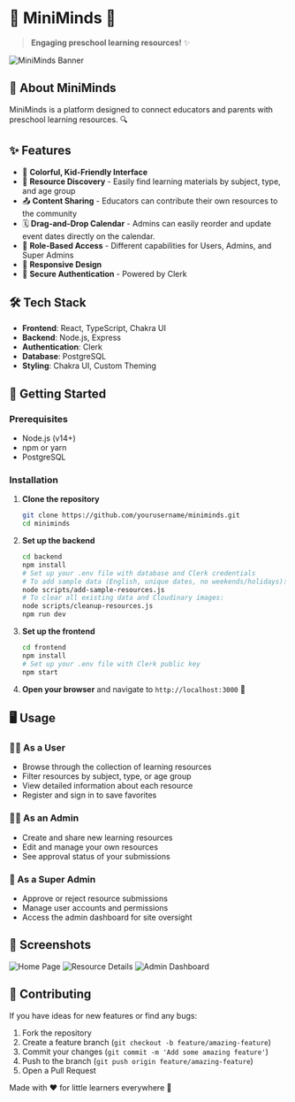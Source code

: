 # 🧠 MiniMinds 🧠

> **Engaging preschool learning resources!** ✨

![MiniMinds Banner](https://via.placeholder.com/800x200/6B46C1/FFFFFF?text=MiniMinds:+Preschool+Learning+Resources)

## 🌟 About MiniMinds

MiniMinds is a platform designed to connect educators and parents with  preschool learning resources. 🔍

## ✨ Features

- 🎨 **Colorful, Kid-Friendly Interface**
- 🧩 **Resource Discovery** - Easily find learning materials by subject, type, and age group
- 📤 **Content Sharing** - Educators can contribute their own resources to the community
- 🗓️ **Drag-and-Drop Calendar** - Admins can easily reorder and update event dates directly on the calendar.
- 👑 **Role-Based Access** - Different capabilities for Users, Admins, and Super Admins
- 📱 **Responsive Design** 
- 🔐 **Secure Authentication** - Powered by Clerk

## 🛠️ Tech Stack

- **Frontend**: React, TypeScript, Chakra UI
- **Backend**: Node.js, Express
- **Authentication**: Clerk
- **Database**: PostgreSQL
- **Styling**: Chakra UI, Custom Theming

## 🚀 Getting Started

### Prerequisites

- Node.js (v14+)
- npm or yarn
- PostgreSQL

### Installation

1. **Clone the repository**
   ```bash
   git clone https://github.com/yourusername/miniminds.git
   cd miniminds
   ```

2. **Set up the backend**
   ```bash
   cd backend
   npm install
   # Set up your .env file with database and Clerk credentials
   # To add sample data (English, unique dates, no weekends/holidays):
   node scripts/add-sample-resources.js
   # To clear all existing data and Cloudinary images:
   node scripts/cleanup-resources.js
   npm run dev
   ```

3. **Set up the frontend**
   ```bash
   cd frontend
   npm install
   # Set up your .env file with Clerk public key
   npm start
   ```

4. **Open your browser** and navigate to `http://localhost:3000` 🎉

## 🖥️ Usage

### 🧑‍🎓 As a User

- Browse through the collection of learning resources
- Filter resources by subject, type, or age group
- View detailed information about each resource
- Register and sign in to save favorites

### 👨‍🏫 As an Admin

- Create and share new learning resources
- Edit and manage your own resources
- See approval status of your submissions

### 👑 As a Super Admin

- Approve or reject resource submissions
- Manage user accounts and permissions
- Access the admin dashboard for site oversight

## 📸 Screenshots

![Home Page](https://via.placeholder.com/400x300?text=Colorful+Home+Page)
![Resource Details](https://via.placeholder.com/400x300?text=Resource+Details)
![Admin Dashboard](https://via.placeholder.com/400x300?text=Admin+Dashboard)

## 🤝 Contributing

If you have ideas for new features or find any bugs:

1. Fork the repository
2. Create a feature branch (`git checkout -b feature/amazing-feature`)
3. Commit your changes (`git commit -m 'Add some amazing feature'`)
4. Push to the branch (`git push origin feature/amazing-feature`)
5. Open a Pull Request

Made with ❤️ for little learners everywhere 🌈